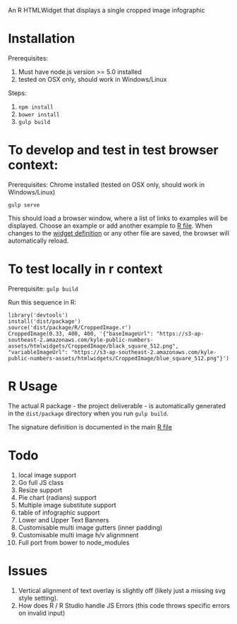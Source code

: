 An R HTMLWidget that displays a single cropped image infographic
# Installation

Prerequisites:

1. Must have node.js version >= 5.0 installed
2. tested on OSX only, should work in Windows/Linux

Steps:

1. `npm install`
2. `bower install`
3. `gulp build`

# To develop and test in test browser context:

Prerequisites: Chrome installed (tested on OSX only, should work in Windows/Linux)

`gulp serve`

This should load a browser window, where a list of links to examples will be displayed. Choose an example or add another example to [R file](src/R/index.html). When changes to the [widget definition](src/scripts/CroppedImage.coffee) or any other file are saved, the browser will automatically reload.

# To test locally in r context

Prerequisite: `gulp build`

Run this sequence in R:

```
library('devtools')
install('dist/package')
source('dist/package/R/CroppedImage.r')
CroppedImage(0.33, 400, 400, '{"baseImageUrl": "https://s3-ap-southeast-2.amazonaws.com/kyle-public-numbers-assets/htmlwidgets/CroppedImage/black_square_512.png", "variableImageUrl": "https://s3-ap-southeast-2.amazonaws.com/kyle-public-numbers-assets/htmlwidgets/CroppedImage/blue_square_512.png"}')
```

# R Usage

The actual R package - the project deliverable - is automatically generated in the `dist/package` directory when you run `gulp build`.

The signature definition is documented in the main [R file](src/R/CroppedImage.R)

# Todo

1. local image support
2. Go full JS class
3. Resize support
4. Pie chart (radians) support
5. Multiple image substitute support
7. table of infographic support
1. Lower and Upper Text Banners
2. Customisable multi image gutters (inner padding)
3. Customisable multi image h/v alignmnent
8. Full port from bower to node_modules

# Issues

1. Vertical alignment of text overlay is slightly off (likely just a missing svg style setting).
2. How does R / R Studio handle JS Errors (this code throws specific errors on invalid input)



